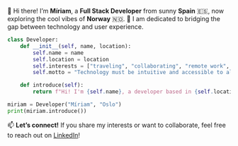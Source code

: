 👋 Hi there! I’m **Míriam**, a **Full Stack Developer** from sunny **Spain** 🇪🇸, now exploring the cool vibes of **Norway** 🇳🇴. 
🌉 I am dedicated to bridging the gap between technology and user experience.

```python
class Developer:
    def __init__(self, name, location):
        self.name = name
        self.location = location
        self.interests = ["traveling", "collaborating", "remote work", "Spanish croquettes", "cats"]
        self.motto = "Technology must be intuitive and accessible to all."

    def introduce(self):
        return f"Hi! I'm {self.name}, a developer based in {self.location}. I enjoy {', '.join(self.interests)}. Motto: '{self.motto}'"

miriam = Developer("Míriam", "Oslo")
print(miriam.introduce())  
```

📫 **Let’s connect!** If you share my interests or want to collaborate, feel free to reach out on [LinkedIn](https://www.linkedin.com/in/msanchezalcon/)!

